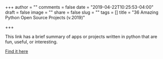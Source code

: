 +++
author = ""
comments = false
date = "2019-04-22T10:25:53-04:00"
draft = false
image = ""
share = false
slug = ""
tags = []
title = "36 Amazing Python Open Source Projects (v.2019)"

+++

<i class="fas fa-paperclip"></i>
<p>This link has a brief summary of apps or projects written in python that are fun, useful, or interesting.</p>
<a href=https://medium.mybridge.co/36-amazing-python-open-source-projects-v-2019-2fe058d79450">Find it here</a>
